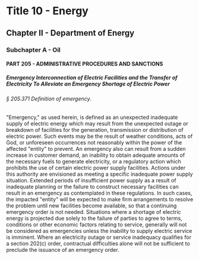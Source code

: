 
# Title 10 - Energy
## Chapter II - Department of Energy
### Subchapter A - Oil
#### PART 205 - ADMINISTRATIVE PROCEDURES AND SANCTIONS
##### Emergency Interconnection of Electric Facilities and the Transfer of Electricity To Alleviate an Emergency Shortage of Electric Power
###### § 205.371 Definition of emergency.

"Emergency," as used herein, is defined as an unexpected inadequate supply of electric energy which may result from the unexpected outage or breakdown of facilities for the generation, transmission or distribution of electric power. Such events may be the result of weather conditions, acts of God, or unforeseen occurrences not reasonably within the power of the affected "entity" to prevent. An emergency also can result from a sudden increase in customer demand, an inability to obtain adequate amounts of the necessary fuels to generate electricity, or a regulatory action which prohibits the use of certain electric power supply facilities. Actions under this authority are envisioned as meeting a specific inadequate power supply situation. Extended periods of insufficient power supply as a result of inadequate planning or the failure to construct necessary facilities can result in an emergency as contemplated in these regulations. In such cases, the impacted "entity" will be expected to make firm arrangements to resolve the problem until new facilities become available, so that a continuing emergency order is not needed. Situations where a shortage of electric energy is projected due solely to the failure of parties to agree to terms, conditions or other economic factors relating to service, generally will not be considered as emergencies unless the inability to supply electric service is imminent. Where an electricity outage or service inadequacy qualifies for a section 202(c) order, contractual difficulties alone will not be sufficient to preclude the issuance of an emergency order.

